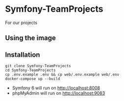 # Symfony-TeamProjects

For our projects

## Using the image

## Installation

```shell
git clone Symfony-TeamProjects
cd Symfony-TeamProjects
cp .env.example .env && cp web/.env.example web/.env
docker-compose up --build
```

- Symfony 6 will run on [http://localhost:8008](http://localhost:8007)
- phpMyAdmin will run on [http://localhost:9083](http://localhost:9082)
